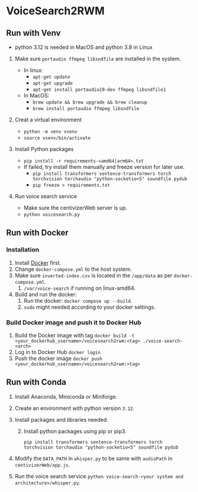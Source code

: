 # VoiceSearch2RWM

## Run with Venv 

* python 3.12 is needed in MacOS and python 3.8 in Linux

1. Make sure `portaudio ffmpeg libsndfile` are installed in the system.
   * In linux:
     * `apt-get update`
     * `apt-get upgrade`
     * `apt-get install portaudio19-dev ffmpeg libsndfile1`
   * In MacOS:
     * `brew update && brew upgrade && brew cleanup`
     * `brew install portaudio ffmpeg libsndfile`

2. Creat a virtual environment
   * `python -m venv vsenv`
   * `source vsenv/bin/activate`

3. Install Python packages
   * `pip install -r requirements-<amd64|arm64>.txt`
   * If failed, try install them manually and freeze version for later use.
     * `pip install transformers sentence-transformers torch torchvision torchaudio "python-socketio<5" soundfile pydub`
     * `pip freeze > requirements.txt`

4. Run voice search service
   * Make sure the centivizerWeb server is up.
   * `python voicesearch.py`


## Run with Docker

### Installation

1. Install [Docker](https://docs.docker.com/engine/install/) first.
2. Change `docker-compose.yml` to the host system.
3. Make sure `inverted-index.csv` is located in the `/app/data` as per `docker-compose.yml`.
   1. `/var/voice-search` if running on linux-amd64.
4. Build and run the docker:
   1. Run the docker: `docker compose up --build`.
   2. `sudo` might needed according to your docker settings. 

### Build Docker image and push it to Docker Hub

1. Build the Docker image with tag
   `docker build -t <your_dockerhub_username>/voicesearch2rwm:<tag> ./voice-search-<arch>`
2. Log in to Docker Hub
   `docker login`
3. Push the docker image
   `docker push <your_dockerhub_username>/voicesearch2rwm:<tag>`

## Run with Conda

1. Install Anaconda, Miniconda or Miniforge.
2. Create an environment with python version `3.12`.
3. Install packages and libraries needed.
   
   2. Install python packages using pip or pip3.
        ```
        pip install transformers sentence-transformers torch torchvision torchaudio "python-socketio<5" soundfile pydub 
        ```
4. Modify the `DATA_PATH` in `whisper.py` to be same with `audioPath` in `centivizerWeb/app.js`.
5. Run the voice search service
   `python voice-search-<your system and architecture>/whisper.py`.